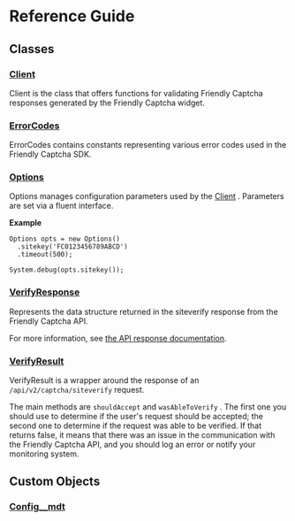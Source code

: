 # Reference Guide

## Classes

### [Client](classes/Client)

Client is the class that offers functions for validating Friendly Captcha 
responses generated by the Friendly Captcha widget.

### [ErrorCodes](classes/ErrorCodes)

ErrorCodes contains constants representing various error codes used in the Friendly Captcha SDK.

### [Options](classes/Options)

Options manages configuration parameters used by the [Client](classes/Client) . 
Parameters are set via a fluent interface. 
 
**Example** 
```apex
Options opts = new Options()
  .sitekey('FC0123456789ABCD')
  .timeout(500);

System.debug(opts.sitekey());
```

### [VerifyResponse](classes/VerifyResponse)

Represents the data structure returned in the siteverify response 
from the Friendly Captcha API. 
 
For more information, see [the API response documentation](/docs/v2/api/siteverify#response).

### [VerifyResult](classes/VerifyResult)

VerifyResult is a wrapper around the response of an 
 `/api/v2/captcha/siteverify` request. 
 
The main methods are `shouldAccept` and `wasAbleToVerify` . 
The first one you should use to determine if the user&#x27;s request should be accepted; 
the second one to determine if the request was able to be verified. 
If that returns false, it means that there was an issue in the communication with the 
Friendly Captcha API, and you should log an error or notify your monitoring system.

## Custom Objects

### [Config__mdt](custom-objects/Config__mdt)